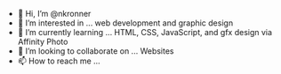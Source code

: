 - 👋 Hi, I’m @nkronner
- 👀 I’m interested in ... web development and graphic design
- 🌱 I’m currently learning ... HTML, CSS, JavaScript, and gfx design via Affinity Photo
- 💞️ I’m looking to collaborate on ... Websites
- 📫 How to reach me ... 

<!---
nkronner/nkronner is a ✨ special ✨ repository because its `README.md` (this file) appears on your GitHub profile.
You can click the Preview link to take a look at your changes.
--->
